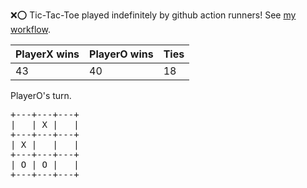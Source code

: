 :x::o: Tic-Tac-Toe played indefinitely by github action runners! See [my workflow](.github/workflows/play.yaml).

|PlayerX wins|PlayerO wins|Ties|
|-|-|-|
|43|40|18|

PlayerO's turn.

<pre>
+---+---+---+
|   | X |   |
+---+---+---+
| X |   |   |
+---+---+---+
| O | O |   |
+---+---+---+
</pre>